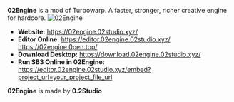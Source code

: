 **02Engine** is a mod of Turbowarp. A faster, stronger, richer creative engine for hardcore.
![02Engine](https://02engine.02studio.xyz/image/web1.png "02Engine")

- **Website:** https://02engine.02studio.xyz/
- **Editor Online:** https://editor.02engine.02studio.xyz/ https://02engine.0pen.top/
- **Download Desktop:** https://download.02engine.02studio.xyz/
- **Run SB3 Online in 02Engine:** https://editor.02engine.02studio.xyz/embed?project_url=your_project_file_url

**02Engine** is made by **0.2Studio**
